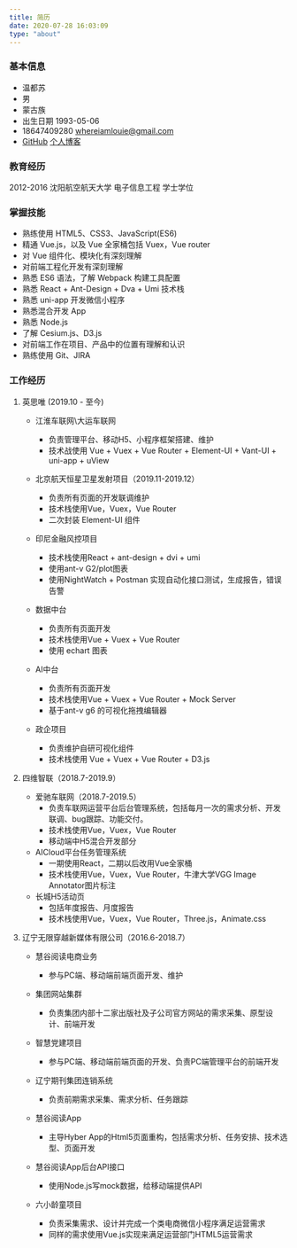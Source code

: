 ```yaml
---
title: 简历
date: 2020-07-28 16:03:09
type: "about"
---
```


### 基本信息

* 温都苏
* 男
* 蒙古族 
* 出生日期 1993-05-06
* 18647409280 whereiamlouie@gmail.com
* [GitHub](https://github.com/DusuWen)  [个人博客](https://dusuwen.github.io/dusuwen/)

### 教育经历

2012-2016 沈阳航空航天大学 电子信息工程 学士学位

### 掌握技能

* 熟练使用 HTML5、CSS3、JavaScript(ES6)
* 精通 Vue.js，以及 Vue 全家桶包括 Vuex，Vue router
* 对 Vue 组件化、模块化有深刻理解
* 对前端工程化开发有深刻理解
* 熟悉 ES6 语法，了解 Webpack 构建工具配置
* 熟悉 React + Ant-Design + Dva + Umi 技术栈
* 熟悉 uni-app 开发微信小程序
* 熟悉混合开发 App
* 熟悉 Node.js
* 了解 Cesium.js、D3.js
* 对前端工作在项目、产品中的位置有理解和认识
* 熟练使用 Git、JIRA

### 工作经历

1. 英思唯 (2019.10 - 至今)

   * 江淮车联网\大运车联网
     * 负责管理平台、移动H5、小程序框架搭建、维护
     * 技术战使用 Vue + Vuex + Vue Router + Element-UI + Vant-UI + uni-app + uView

   * 北京航天恒星卫星发射项目（2019.11-2019.12）
     * 负责所有页面的开发联调维护
     * 技术栈使用Vue，Vuex，Vue Router
     * 二次封装 Element-UI 组件
   * 印尼金融风控项目
     * 技术栈使用React + ant-design + dvi + umi
     * 使用ant-v G2/plot图表
     * 使用NightWatch + Postman 实现自动化接口测试，生成报告，错误告警
   * 数据中台
     * 负责所有页面开发
     * 技术栈使用Vue + Vuex + Vue Router
     * 使用 echart 图表
   * AI中台
     * 负责所有页面开发
     * 技术栈使用Vue + Vuex + Vue Router + Mock Server
     * 基于ant-v g6 的可视化拖拽编辑器
   * 政企项目
     * 负责维护自研可视化组件
     * 技术栈使用 Vue + Vuex + Vue Router +  D3.js

2. 四维智联（2018.7-2019.9）

   - 爱驰车联网（2018.7-2019.5）
     - 负责车联网运营平台后台管理系统，包括每月一次的需求分析、开发联调、bug跟踪、功能交付。
     - 技术栈使用Vue，Vuex，Vue Router
     - 移动端中H5混合开发部分
   - AICloud平台任务管理系统
     - 一期使用React，二期以后改用Vue全家桶
     - 技术栈使用Vue，Vuex，Vue Router，牛津大学VGG Image Annotator图片标注
   - 长城H5活动页
     - 包括年度报告、月度报告
     - 技术栈使用Vue，Vuex，Vue Router，Three.js，Animate.css

3. 辽宁无限穿越新媒体有限公司（2016.6-2018.7）

   * 慧谷阅读电商业务
     * 参与PC端、移动端前端页面开发、维护

   * 集团网站集群
     * 负责集团内部十二家出版社及子公司官方网站的需求采集、原型设计、前端开发
   * 智慧党建项目
     * 参与PC端、移动端前端页面的开发、负责PC端管理平台的前端开发
   * 辽宁期刊集团连销系统
     * 负责前期需求采集、需求分析、任务跟踪
   * 慧谷阅读App
     * 主导Hyber App的Html5页面重构，包括需求分析、任务安排、技术选型、页面开发
   * 慧谷阅读App后台API接口
     * 使用Node.js写mock数据，给移动端提供API
   * 六小龄童项目
     * 负责采集需求、设计并完成一个类电商微信小程序满足运营需求
     * 同样的需求使用Vue.js实现来满足运营部门HTML5运营需求
